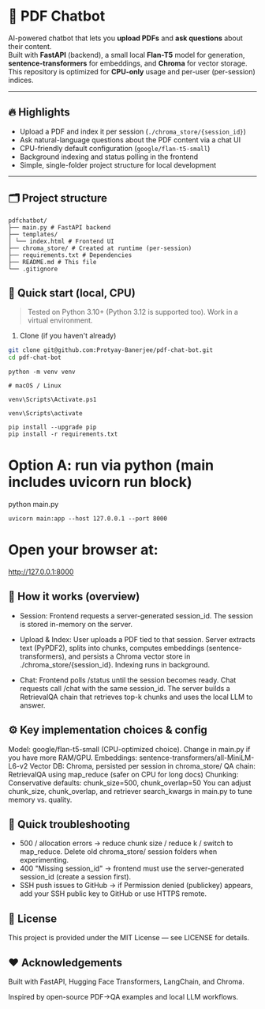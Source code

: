 # 📄 PDF Chatbot

AI-powered chatbot that lets you **upload PDFs** and **ask questions** about their content.  
Built with **FastAPI** (backend), a small local **Flan-T5** model for generation, **sentence-transformers** for embeddings, and **Chroma** for vector storage. This repository is optimized for **CPU-only** usage and per-user (per-session) indices.

---

## 🔥 Highlights

- Upload a PDF and index it per session (`./chroma_store/{session_id}`)  
- Ask natural-language questions about the PDF content via a chat UI  
- CPU-friendly default configuration (`google/flan-t5-small`)  
- Background indexing and status polling in the frontend  
- Simple, single-folder project structure for local development

---

## 🗂 Project structure

```
pdfchatbot/
├── main.py # FastAPI backend
├── templates/
│ └── index.html # Frontend UI
├── chroma_store/ # Created at runtime (per-session)
├── requirements.txt # Dependencies
├── README.md # This file
└── .gitignore
```
## 🚀 Quick start (local, CPU)

> Tested on Python 3.10+ (Python 3.12 is supported too). Work in a virtual environment.

1. Clone (if you haven't already)

```bash
git clone git@github.com:Protyay-Banerjee/pdf-chat-bot.git
cd pdf-chat-bot
```

```## Create & activate a virtual environment
python -m venv venv
```

```source venv/bin/activate
# macOS / Linux
```

```# Windows (PowerShell)
venv\Scripts\Activate.ps1
```
```# Windows (cmd)
venv\Scripts\activate
```

```# Install dependencies
pip install --upgrade pip
pip install -r requirements.txt
```

# Option A: run via python (main includes uvicorn run block)
python main.py

```# Option B: run via uvicorn
uvicorn main:app --host 127.0.0.1 --port 8000
```

# Open your browser at: 
http://127.0.0.1:8000

## 🧩 How it works (overview)

- Session: Frontend requests a server-generated session_id. The session is stored in-memory on the server.

- Upload & Index: User uploads a PDF tied to that session. Server extracts text (PyPDF2), splits into chunks, computes embeddings (sentence-transformers), and persists a Chroma vector store in ./chroma_store/{session_id}. Indexing runs in background.

- Chat: Frontend polls /status until the session becomes ready. Chat requests call /chat with the same session_id. The server builds a RetrievalQA chain that retrieves top-k chunks and uses the local LLM to answer.

## ⚙️ Key implementation choices & config

Model: google/flan-t5-small (CPU-optimized choice). Change in main.py if you have more RAM/GPU.
Embeddings: sentence-transformers/all-MiniLM-L6-v2
Vector DB: Chroma, persisted per session in chroma_store/
QA chain: RetrievalQA using map_reduce (safer on CPU for long docs)
Chunking: Conservative defaults: chunk_size=500, chunk_overlap=50
You can adjust chunk_size, chunk_overlap, and retriever search_kwargs in main.py to tune memory vs. quality.

## 🧪 Quick troubleshooting
- 500 / allocation errors → reduce chunk size / reduce k / switch to map_reduce. Delete old chroma_store/ session folders when experimenting.
- 400 "Missing session_id" → frontend must use the server-generated session_id (create a session first).
- SSH push issues to GitHub → if Permission denied (publickey) appears, add your SSH public key to GitHub or use HTTPS remote.

## 📄 License
This project is provided under the MIT License — see LICENSE for details.

## ❤️ Acknowledgements
Built with FastAPI, Hugging Face Transformers, LangChain, and Chroma.

Inspired by open-source PDF→QA examples and local LLM workflows.
